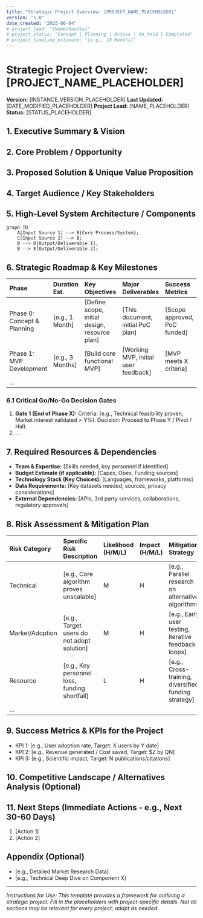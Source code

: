 ```yaml
---
title: "Strategic Project Overview: [PROJECT_NAME_PLACEHOLDER]"
version: "1.0"
date_created: "2025-06-04"
# project_lead: "[Name/Handle]"
# project_status: "Concept | Planning | Active | On_Hold | Completed"
# project_timeline_estimate: "[e.g., 18 Months]"
---
```


# Strategic Project Overview: [PROJECT_NAME_PLACEHOLDER]

**Version:** [INSTANCE_VERSION_PLACEHOLDER]
**Last Updated:** [DATE_MODIFIED_PLACEHOLDER]
**Project Lead:** [NAME_PLACEHOLDER]
**Status:** [STATUS_PLACEHOLDER]

## 1. Executive Summary & Vision
<!-- What is this project about? What problem does it solve or opportunity does it pursue? What is the long-term vision if successful? (1-2 paragraphs) -->

## 2. Core Problem / Opportunity
<!-- Detailed description of the problem being addressed or the opportunity being seized. Include context and significance. -->

## 3. Proposed Solution & Unique Value Proposition
<!-- How will this project address the problem/opportunity? What makes this solution unique or compelling? -->

## 4. Target Audience / Key Stakeholders
<!-- Who is this project for? Who are the primary beneficiaries or users? Who are other key stakeholders? -->

## 5. High-Level System Architecture / Components
<!-- 
Use a Mermaid diagram (or similar) for a C4 Level 1 style context diagram, or a list of key components and their interactions.
Focus on Inputs -> Key Processes/Components -> Outputs.
-->
```mermaid
graph TD
    A[Input Source 1] --> B{Core Process/System};
    C[Input Source 2] --> B;
    B --> D[Output/Deliverable 1];
    B --> E[Output/Deliverable 2];
```

## 6. Strategic Roadmap & Key Milestones
<!-- 
High-level phased roadmap. Use a table for clarity.
Phase | Duration Estimate | Key Objectives | Major Deliverables | Success Metrics for Phase
-->
| Phase        | Duration Est. | Key Objectives                                  | Major Deliverables                          | Success Metrics                     |
| :----------- | :------------ | :---------------------------------------------- | :------------------------------------------ | :---------------------------------- |
| Phase 0: Concept & Planning | [e.g., 1 Month] | [Define scope, initial design, resource plan] | [This document, initial PoC plan]         | [Scope approved, PoC funded]      |
| Phase 1: MVP Development    | [e.g., 3 Months]| [Build core functional MVP]                     | [Working MVP, initial user feedback]      | [MVP meets X criteria]            |
| ...          |               |                                                 |                                             |                                     |

### 6.1 Critical Go/No-Go Decision Gates
<!-- What are the key points where a decision will be made to continue, pivot, or halt the project? -->
1.  **Gate 1 (End of Phase X):** Criteria: [e.g., Technical feasibility proven, Market interest validated > Y%]. Decision: Proceed to Phase Y / Pivot / Halt.
2.  ...

## 7. Required Resources & Dependencies
*   **Team & Expertise:** [Skills needed, key personnel if identified]
*   **Budget Estimate (if applicable):** [Capex, Opex, Funding sources]
*   **Technology Stack (Key Choices):** [Languages, frameworks, platforms]
*   **Data Requirements:** [Key datasets needed, sources, privacy considerations]
*   **External Dependencies:** [APIs, 3rd party services, collaborations, regulatory approvals]

## 8. Risk Assessment & Mitigation Plan
| Risk Category    | Specific Risk Description                                 | Likelihood (H/M/L) | Impact (H/M/L) | Mitigation Strategy                                     | Contingency Plan                                  |
| :--------------- | :-------------------------------------------------------- | :----------------- | :------------- | :------------------------------------------------------ | :------------------------------------------------ |
| Technical        | [e.g., Core algorithm proves unscalable]                  | M                  | H              | [e.g., Parallel research on alternative algorithms]     | [e.g., Fallback to simpler, known algorithm]      |
| Market/Adoption  | [e.g., Target users do not adopt solution]                | M                  | H              | [e.g., Early user testing, iterative feedback loops]    | [e.g., Pivot to different user segment]           |
| Resource         | [e.g., Key personnel loss, funding shortfall]             | L                  | H              | [e.g., Cross-training, diversified funding strategy]  | [e.g., Scope reduction, seek bridge funding]      |
| ...              |                                                           |                    |                |                                                         |                                                   |

## 9. Success Metrics & KPIs for the Project
<!-- How will overall project success be measured beyond phase-specific metrics? -->
*   KPI 1: [e.g., User adoption rate, Target: X users by Y date]
*   KPI 2: [e.g., Revenue generated / Cost saved, Target: $Z by QN]
*   KPI 3: [e.g., Scientific impact, Target: N publications/citations]

## 10. Competitive Landscape / Alternatives Analysis (Optional)
<!-- If relevant, briefly analyze existing solutions or alternative approaches. What are this project's differentiators? -->

## 11. Next Steps (Immediate Actions - e.g., Next 30-60 Days)
1.  [Action 1]
2.  [Action 2]

## Appendix (Optional)
*   [e.g., Detailed Market Research Data]
*   [e.g., Technical Deep Dive on Component X]

---
*Instructions for Use: This template provides a framework for outlining a strategic project. Fill in the placeholders with project-specific details. Not all sections may be relevant for every project; adapt as needed.*
